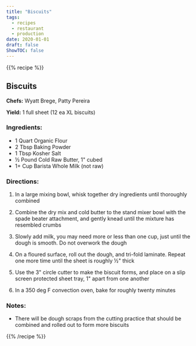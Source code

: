 ```yaml
---
title: "Biscuits"
tags:
  - recipes
  - restaurant
  - production
date: 2020-01-01 
draft: false
ShowTOC: false
---
```


{{% recipe %}}

## Biscuits

**Chefs:** Wyatt Brege, Patty Pereira

**Yield:** 1 full sheet (12 ea XL biscuits) 

### Ingredients:

- 1 Quart Organic Flour
- 2 Tbsp Baking Powder
- 1 Tbsp Kosher Salt
- ½ Pound Cold Raw Butter, 1" cubed
- 1+ Cup Barista Whole Milk (not raw)

### Directions:

1.  In a large mixing bowl, whisk together dry ingredients until
    thoroughly combined

2.  Combine the dry mix and cold butter to the stand mixer bowl with the
    spade beater attachment, and gently knead until the mixture has
    resembled crumbs

3.  Slowly add milk, you may need more or less than one cup, just until
    the dough is smooth. Do not overwork the dough

4.  On a floured surface, roll out the dough, and tri-fold laminate.
    Repeat one more time until the sheet is roughly ½" thick

5.  Use the 3" circle cutter to make the biscuit forms, and place on a
    slip screen protected sheet tray, 1" apart from one another

6.  In a 350 deg F convection oven, bake for roughly twenty minutes

### Notes:

-   There will be dough scraps from the cutting practice that should be
    combined and rolled out to form more biscuits


{{% /recipe %}}
